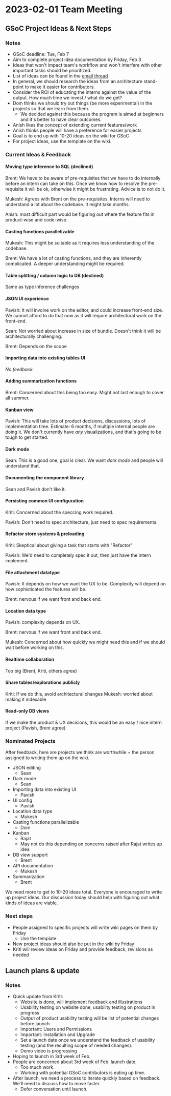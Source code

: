 # 2023-02-01 Team Meeting

## GSoC Project Ideas & Next Steps
### Notes
- GSoC deadline: Tue, Feb 7
- Aim to complete project idea documentation by Friday, Feb 3
- Ideas that won't impact team's workflow and won't interfere with other important tasks should be prioritized. 
- List of ideas can be found in the [email thread](https://mail.google.com/mail/u/1/popout?ver=1sldpqjesrv59&search=inbox&th=%23thread-f%3A1756012743197359541&cvid=1)
- In general, we should research the ideas from an architecture stand-point to make it easier for contributors.
- Consider the ROI of educating the interns against the value of the output. How much time we invest / what do we get?
- Dom thinks we should try out things (be more experimental) in the projects so that we learn from them.
    - We decided against this because the program is aimed at beginners and it's better to have clear outcomes.
- Anish likes the concept of extending current features/work
- Anish thinks people will have a preference for easier projects
- Goal is to end up with 10-20 ideas on the wiki for GSoC
- For project ideas, use the template on the wiki.

### Current Ideas & Feedback

#### Moving type inference to SQL (declined)

Brent: We have to be aware of pre-requisites that we have to do internally before an intern can take on this. Once we know how to resolve the pre-requisite it will be ok, otherwise it might be frustrating. Advice is to not do it.

Mukesh: Agrees with Brent on the pre-requisites. Interns will need to understand a lot about the codebase. It might take months.

Anish: most difficult part would be figuring out where the feature fits in product-wise and code-wise.

#### Casting functions parallelizable

Mukesh: This might be suitable as it requires less understanding of the codebase.

Brent: We have a lot of casting functions, and they are inherently complicated. A deeper understanding might be required.

#### Table splitting / column logic to DB (declined)

Same as type inference challenges

#### JSON UI experience

Pavish: It will involve work on the editor, and could increase front-end size. We cannot afford to do that now as it will require architectural work on the front-end.

Sean: Not worried about increase in size of bundle. Doesn't think it will be architecturally challenging. 

Brent: Depends on the scope

#### Importing data into existing tables UI

*No feedback.*

#### Adding summarization functions

Brent: Concerned about this being too easy. Might not last enough to cover all summer. 

#### Kanban view

Pavish: This will take lots of product decisions, discussions, lots of implementation time. Estimate: 6 months, if multiple internal people are doing it. We don't currently have _any_ visualizations, and that's going to be tough to get started.

#### Dark mode

Sean: This is a good one, goal is clear. We want *dark mode* and people will understand that. 

#### Documenting the component library

Sean and Pavish don't like it.

#### Persisting common UI configuration

Kriti: Concerned about the speccing work required.

Pavish: Don't need to spec architecture, just need to spec requirements.

#### Refactor store systems & preloading

Kriti: Skeptical about giving a task that starts with "Refactor"

Pavish: We'd need to completely spec it out, then just have the intern implement.

#### File attachment datatype

Pavish: It depends on how we want the UX to be. Complexity will depend on how sophisticated the features will be. 

Brent: nervous if we want front and back end.

#### Location data type

Pavish: complexity depends on UX.

Brent: nervous if we want front and back end.

Mukesh: Concerned about how quickly we might need this and if we should wait before working on this.

#### Realtime collaboration

Too big (Brent, Kriti, others agree)

#### Share tables/explorations publicly

Kriti: If we do this, avoid architectural changes
Mukesh: worried about making it indexable


#### Read-only DB views

If we make the product & UX decisions, this would be an easy / nice intern project (Pavish, Brent agree)

### Nominated Projects
After feedback, here are projects we think are worthwhile + the person assigned to writing them up on the wiki.

- JSON editing
    - Sean
- Dark mode
    - Sean
- Importing data into existing UI
    - Pavish
- UI config
    - Pavish
- Location data type
    - Mukesh
- Casting functions parallelizable
    - Dom
- Kanban 
    - Rajat
    - May not do this depending on concerns raised after Rajat writes up idea
- DB view support
    - Brent
- API documentation
    - Mukesh
- Summarization
    - Brent

We need more to get to 10-20 ideas total. Everyone is encouraged to write up project ideas. Our discussion today should help with figuring out what kinds of ideas are viable.

### Next steps
- People assigned to specific projects will write wiki pages on them by Friday
    - Use the template
- New project ideas should also be put in the wiki by Friday
- Kriti will review ideas on Friday and provide feedback, revisions as needed

## Launch plans & update
### Notes

- Quick update from Kriti:
    - Website is done, will implement feedback and illustrations
    - Usability testing on website done, usability testing on product in progress
    - Output of product usability testing will be list of potential changes before launch
    - Important: Users and Permissions
    - Important: Installation and Upgrade
    - Set a launch date once we understand the feedback of usability testing (and the resulting scope of needed changes).
    - Demo video is progressing
- Hoping to launch in 3rd week of Feb.
- People are concerned about 3rd week of Feb. launch date.
    - Too much work.
    - Working with potential GSoC contributors is eating up time.
- After launch, we need a process to iterate quickly based on feedback. We'll need to discuss how to move faster.
    - Defer conversation until launch.
